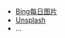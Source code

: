 - [Bing每日图片](https://api.dujin.org/bing/1920.php)
- [Unsplash](https://unsplash.it/1280/600/?random)
- ...